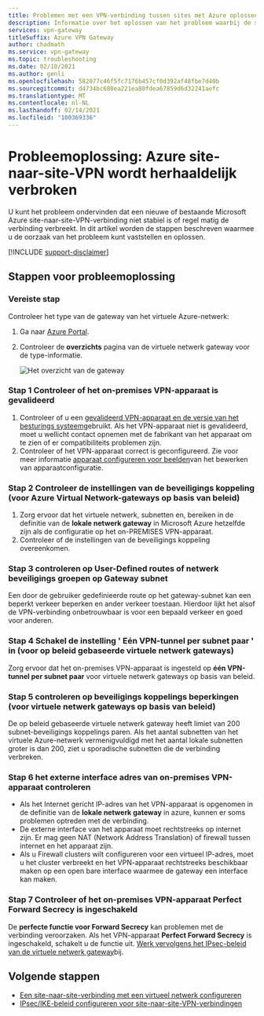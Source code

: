 ```yaml
---
title: Problemen met een VPN-verbinding tussen sites met Azure oplossen
description: Informatie over het oplossen van het probleem waarbij de site-naar-site-VPN-verbinding regel matig is verbroken.
services: vpn-gateway
titleSuffix: Azure VPN Gateway
author: chadmath
ms.service: vpn-gateway
ms.topic: troubleshooting
ms.date: 02/10/2021
ms.author: genli
ms.openlocfilehash: 582077c46f5fc7176b457cf0d392af48fbe7d40b
ms.sourcegitcommit: d4734bc680ea221ea80fdea67859d6d32241aefc
ms.translationtype: MT
ms.contentlocale: nl-NL
ms.lasthandoff: 02/14/2021
ms.locfileid: "100369336"
---
```

# <a name="troubleshooting-azure-site-to-site-vpn-disconnects-intermittently"></a>Probleemoplossing: Azure site-naar-site-VPN wordt herhaaldelijk verbroken

U kunt het probleem ondervinden dat een nieuwe of bestaande Microsoft Azure site-naar-site-VPN-verbinding niet stabiel is of regel matig de verbinding verbreekt. In dit artikel worden de stappen beschreven waarmee u de oorzaak van het probleem kunt vaststellen en oplossen. 

[!INCLUDE [support-disclaimer](../../includes/support-disclaimer.md)]

## <a name="troubleshooting-steps"></a>Stappen voor probleemoplossing

### <a name="prerequisite-step"></a>Vereiste stap

Controleer het type van de gateway van het virtuele Azure-netwerk:

1. Ga naar [Azure Portal](https://portal.azure.com).
2. Controleer de **overzichts** pagina van de virtuele netwerk gateway voor de type-informatie.
    
    ![Het overzicht van de gateway](media/vpn-gateway-troubleshoot-site-to-site-disconnected-intermittently/gatewayoverview.png)

### <a name="step-1-check-whether-the-on-premises-vpn-device-is-validated"></a>Stap 1 Controleer of het on-premises VPN-apparaat is gevalideerd

1. Controleer of u een [gevalideerd VPN-apparaat en de versie van het besturings systeem](vpn-gateway-about-vpn-devices.md#devicetable)gebruikt. Als het VPN-apparaat niet is gevalideerd, moet u wellicht contact opnemen met de fabrikant van het apparaat om te zien of er compatibiliteits problemen zijn.
2. Controleer of het VPN-apparaat correct is geconfigureerd. Zie voor meer informatie [apparaat configureren voor beelden](vpn-gateway-about-vpn-devices.md#editing)van het bewerken van apparaatconfiguratie.

### <a name="step-2-check-the-security-association-settingsfor-policy-based-azure-virtual-network-gateways"></a>Stap 2 Controleer de instellingen van de beveiligings koppeling (voor Azure Virtual Network-gateways op basis van beleid)

1. Zorg ervoor dat het virtuele netwerk, subnetten en, bereiken in de definitie van de **lokale netwerk gateway** in Microsoft Azure hetzelfde zijn als de configuratie op het on-PREMISES VPN-apparaat.
2. Controleer of de instellingen van de beveiligings koppeling overeenkomen.

### <a name="step-3-check-for-user-defined-routes-or-network-security-groups-on-gateway-subnet"></a>Stap 3 controleren op User-Defined routes of netwerk beveiligings groepen op Gateway subnet

Een door de gebruiker gedefinieerde route op het gateway-subnet kan een beperkt verkeer beperken en ander verkeer toestaan. Hierdoor lijkt het alsof de VPN-verbinding onbetrouwbaar is voor een bepaald verkeer en goed voor anderen. 

### <a name="step-4-check-the-one-vpn-tunnel-per-subnet-pair-setting-for-policy-based-virtual-network-gateways"></a>Stap 4 Schakel de instelling ' Eén VPN-tunnel per subnet paar ' in (voor op beleid gebaseerde virtuele netwerk gateways)

Zorg ervoor dat het on-premises VPN-apparaat is ingesteld op **één VPN-tunnel per subnet paar** voor virtuele netwerk gateways op basis van beleid.

### <a name="step-5-check-for-security-association-limitation-for-policy-based-virtual-network-gateways"></a>Stap 5 controleren op beveiligings koppelings beperkingen (voor virtuele netwerk gateways op basis van beleid)

De op beleid gebaseerde virtuele netwerk gateway heeft limiet van 200 subnet-beveiligings koppelings paren. Als het aantal subnetten van het virtuele Azure-netwerk vermenigvuldigd met het aantal lokale subnetten groter is dan 200, ziet u sporadische subnetten die de verbinding verbreken.

### <a name="step-6-check-on-premises-vpn-device-external-interface-address"></a>Stap 6 het externe interface adres van on-premises VPN-apparaat controleren

- Als het Internet gericht IP-adres van het VPN-apparaat is opgenomen in de definitie van de **lokale netwerk gateway** in azure, kunnen er soms problemen optreden met de verbinding.
- De externe interface van het apparaat moet rechtstreeks op internet zijn. Er mag geen NAT (Network Address Translation) of firewall tussen internet en het apparaat zijn.
-  Als u Firewall clusters wilt configureren voor een virtueel IP-adres, moet u het cluster verbreekt en het VPN-apparaat rechtstreeks beschikbaar maken op een open bare interface waarmee de gateway een interface kan maken.

### <a name="step-7-check-whether-the-on-premises-vpn-device-has-perfect-forward-secrecy-enabled"></a>Stap 7 Controleer of het on-premises VPN-apparaat Perfect Forward Secrecy is ingeschakeld

De **perfecte functie voor Forward Secrecy** kan problemen met de verbinding veroorzaken. Als het VPN-apparaat **Perfect Forward Secrecy** is ingeschakeld, schakelt u de functie uit. [Werk vervolgens het IPsec-beleid van de virtuele netwerk gateway](vpn-gateway-ipsecikepolicy-rm-powershell.md#managepolicy)bij.

## <a name="next-steps"></a>Volgende stappen

- [Een site-naar-site-verbinding met een virtueel netwerk configureren](./tutorial-site-to-site-portal.md)
- [IPsec/IKE-beleid configureren voor site-naar-site-VPN-verbindingen](vpn-gateway-ipsecikepolicy-rm-powershell.md)
